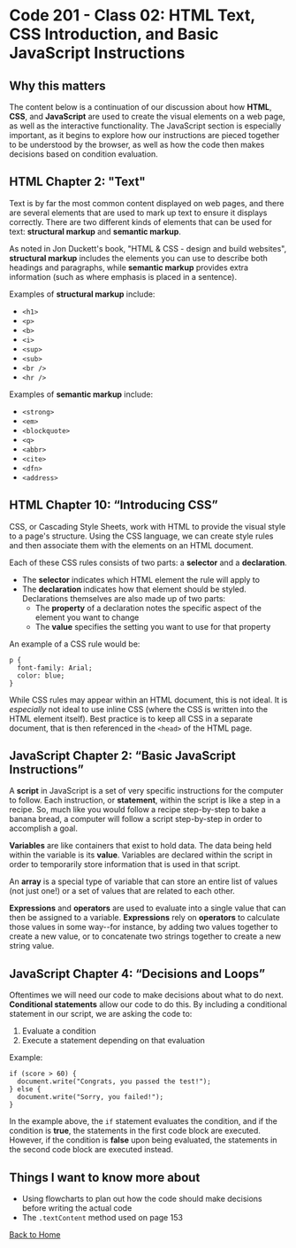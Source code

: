 # Code 201 - Class 02: HTML Text, CSS Introduction, and Basic JavaScript Instructions

## Why this matters

The content below is a continuation of our discussion about how **HTML**, **CSS**, and **JavaScript** are used to create the visual elements on a web page, as well as the interactive functionality. The JavaScript section is especially important, as it begins to explore how our instructions are pieced together to be understood by the browser, as well as how the code then makes decisions based on condition evaluation.

## HTML Chapter 2: "Text"

Text is by far the most common content displayed on web pages, and there are several elements that are used to mark up text to ensure it displays correctly. There are two different kinds of elements that can be used for text: **structural markup** and **semantic markup**.

As noted in Jon Duckett's book, "HTML & CSS - design and build websites", **structural markup** includes the elements you can use to describe both headings and paragraphs, while **semantic markup** provides extra information (such as where emphasis is placed in a sentence).

Examples of **structural markup** include:

- `<h1>`
- `<p>`
- `<b>`
- `<i>`
- `<sup>`
- `<sub>`
- `<br />`
- `<hr />`

Examples of **semantic markup** include:

- `<strong>`
- `<em>`
- `<blockquote>`
- `<q>`
- `<abbr>`
- `<cite>`
- `<dfn>`
- `<address>`

## HTML Chapter 10: “Introducing CSS”

CSS, or Cascading Style Sheets, work with HTML to provide the visual style to a page's structure. Using the CSS language, we can create style rules and then associate them with the elements on an HTML document.

Each of these CSS rules consists of two parts: a **selector** and a **declaration**.

- The **selector** indicates which HTML element the rule will apply to
- The **declaration** indicates how that element should be styled. Declarations themselves are also made up of two parts:
  - The **property** of a declaration notes the specific aspect of the element you want to change
  - The **value** specifies the setting you want to use for that property

 An example of a CSS rule would be:

```
p {
  font-family: Arial;
  color: blue;
}
```

While CSS rules may appear within an HTML document, this is not ideal. It is *especially* not ideal to use inline CSS (where the CSS is written into the HTML element itself). Best practice is to keep all CSS in a separate document, that is then referenced in the `<head>` of the HTML page.

## JavaScript Chapter 2: “Basic JavaScript Instructions”

A **script** in JavaScript is a set of very specific instructions for the computer to follow. Each instruction, or **statement**, within the script is like a step in a recipe. So, much like you would follow a recipe step-by-step to bake a banana bread, a computer will follow a script step-by-step in order to accomplish a goal.

**Variables** are like containers that exist to hold data. The data being held within the variable is its **value**. Variables are declared within the script in order to temporarily store information that is used in that script.

An **array** is a special type of variable that can store an entire list of values (not just one!) or a set of values that are related to each other.

**Expressions** and **operators** are used to evaluate into a single value that can then be assigned to a variable. **Expressions** rely on **operators** to calculate those values in some way--for instance, by adding two values together to create a new value, or to concatenate two strings together to create a new string value.

## JavaScript Chapter 4: “Decisions and Loops”

Oftentimes we will need our code to make decisions about what to do next. **Conditional statements** allow our code to do this. By including a conditional statement in our script, we are asking the code to:

1. Evaluate a condition
2. Execute a statement depending on that evaluation

Example:

```
if (score > 60) {
  document.write("Congrats, you passed the test!");
} else {
  document.write("Sorry, you failed!");
}
```

In the example above, the `if` statement evaluates the condition, and if the condition is **true**, the statements in the first code block are executed.
However, if the condition is **false** upon being evaluated, the statements in the second code block are executed instead.

## Things I want to know more about

- Using flowcharts to plan out how the code should make decisions before writing the actual code
- The `.textContent` method used on page 153

[Back to Home](../README.md)
